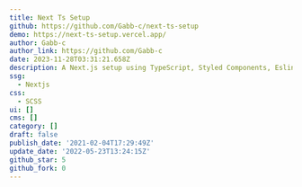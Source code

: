 ```yaml
---
title: Next Ts Setup
github: https://github.com/Gabb-c/next-ts-setup
demo: https://next-ts-setup.vercel.app/
author: Gabb-c
author_link: https://github.com/Gabb-c
date: 2023-11-28T03:31:21.658Z
description: A Next.js setup using TypeScript, Styled Components, Eslint, and more!
ssg:
  - Nextjs
css:
  - SCSS
ui: []
cms: []
category: []
draft: false
publish_date: '2021-02-04T17:29:49Z'
update_date: '2022-05-23T13:24:15Z'
github_star: 5
github_fork: 0
---
```

